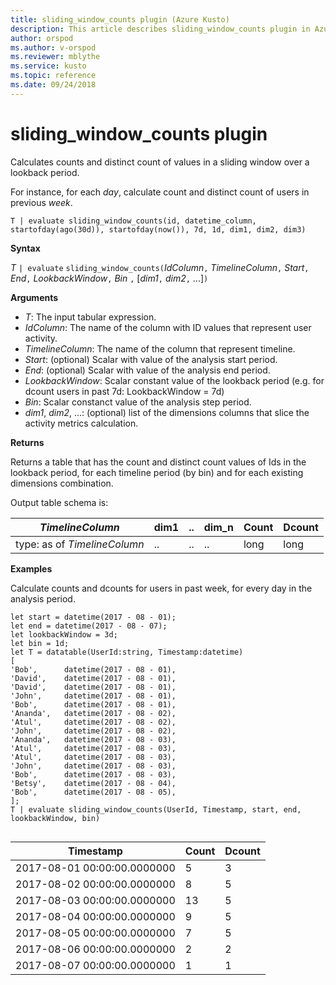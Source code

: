 ```yaml
---
title: sliding_window_counts plugin (Azure Kusto)
description: This article describes sliding_window_counts plugin in Azure Kusto.
author: orspod
ms.author: v-orspod
ms.reviewer: mblythe
ms.service: kusto
ms.topic: reference
ms.date: 09/24/2018
---
```

# sliding_window_counts plugin

Calculates counts and distinct count of values in a sliding window over a lookback period.

For instance, for each *day*, calculate count and distinct count of users in previous *week*. 

    T | evaluate sliding_window_counts(id, datetime_column, startofday(ago(30d)), startofday(now()), 7d, 1d, dim1, dim2, dim3)

**Syntax**

*T* `| evaluate` `sliding_window_counts(`*IdColumn*`,` *TimelineColumn*`,` *Start*`,` *End*`,` *LookbackWindow*`,` *Bin* `,` [*dim1*`,` *dim2*`,` ...]`)`

**Arguments**

* *T*: The input tabular expression.
* *IdColumn*: The name of the column with ID values that represent user activity. 
* *TimelineColumn*: The name of the column that represent timeline.
* *Start*: (optional) Scalar with value of the analysis start period.
* *End*: (optional) Scalar with value of the analysis end period.
* *LookbackWindow*: Scalar constant value of the lookback period (e.g. for dcount users in past 7d: LookbackWindow = 7d)
* *Bin*: Scalar constanct  value of the analysis step period.
* *dim1*, *dim2*, ...: (optional) list of the dimensions columns that slice the activity metrics calculation.

**Returns**

Returns a table that has the count and distinct count values of Ids in the lookback period, for each timeline period (by bin) and for each existing dimensions combination.

Output table schema is:

|*TimelineColumn*|dim1|..|dim_n|Count|Dcount|
|---|---|---|---|---|---|
|type: as of *TimelineColumn*|..|..|..|long|long|


**Examples**

Calculate counts and dcounts for users in past week, for every day in the analysis period. 

```kusto
let start = datetime(2017 - 08 - 01);
let end = datetime(2017 - 08 - 07); 
let lookbackWindow = 3d;  
let bin = 1d;
let T = datatable(UserId:string, Timestamp:datetime)
[
'Bob',      datetime(2017 - 08 - 01), 
'David',    datetime(2017 - 08 - 01), 
'David',    datetime(2017 - 08 - 01), 
'John',     datetime(2017 - 08 - 01), 
'Bob',      datetime(2017 - 08 - 01), 
'Ananda',   datetime(2017 - 08 - 02),  
'Atul',     datetime(2017 - 08 - 02), 
'John',     datetime(2017 - 08 - 02), 
'Ananda',   datetime(2017 - 08 - 03), 
'Atul',     datetime(2017 - 08 - 03), 
'Atul',     datetime(2017 - 08 - 03), 
'John',     datetime(2017 - 08 - 03), 
'Bob',      datetime(2017 - 08 - 03), 
'Betsy',    datetime(2017 - 08 - 04), 
'Bob',      datetime(2017 - 08 - 05), 
];
T | evaluate sliding_window_counts(UserId, Timestamp, start, end, lookbackWindow, bin)


```

|Timestamp|Count|Dcount|
|---|---|---|
|2017-08-01 00:00:00.0000000|5|3|
|2017-08-02 00:00:00.0000000|8|5|
|2017-08-03 00:00:00.0000000|13|5|
|2017-08-04 00:00:00.0000000|9|5|
|2017-08-05 00:00:00.0000000|7|5|
|2017-08-06 00:00:00.0000000|2|2|
|2017-08-07 00:00:00.0000000|1|1|